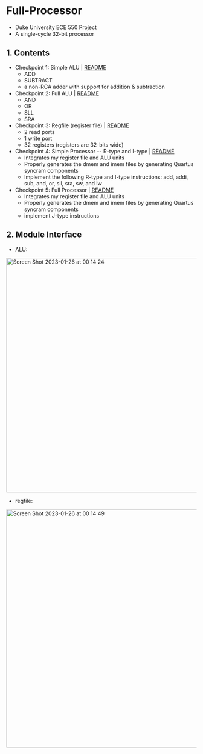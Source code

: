 # Full-Processor
 - Duke University ECE 550 Project
 - A single-cycle 32-bit processor
## 1. Contents
 - Checkpoint 1: Simple ALU | [README](https://github.com/CaoRui0910/Full-Processor/blob/main/Checkpoint1%20(Step1)/README.md)
   - ADD
   - SUBTRACT
   - a non-RCA adder with support for addition & subtraction
 - Checkpoint 2: Full ALU | [README](https://github.com/CaoRui0910/Full-Processor/blob/main/Checkpoint2%20(Step2)/README.md)
   - AND
   - OR
   - SLL
   - SRA
 - Checkpoint 3: Regfile (register file) | [README](https://github.com/CaoRui0910/Full-Processor/blob/main/Checkpoint3%20(Step3)/README.md)
   - 2 read ports
   - 1 write port
   - 32 registers (registers are 32-bits wide)
 - Checkpoint 4: Simple Processor -- R-type and I-type | [README](https://github.com/CaoRui0910/Full-Processor/blob/main/Checkpoint4%20(Step4)/README.md)
   - Integrates my register file and ALU units
   - Properly generates the dmem and imem files by generating Quartus syncram
components
   - Implement the following R-type and I-type instructions: add, addi, sub, and, or, sll, sra, sw, and lw
 - Checkpoint 5: Full Processor | [README](https://github.com/CaoRui0910/Full-Processor/blob/main/Checkpoint5%20(Step5)/README.md)
   - Integrates my register file and ALU units
   - Properly generates the dmem and imem files by generating Quartus syncram
components
   - implement J-type instructions
## 2. Module Interface
 - ALU:
 <img width="619" alt="Screen Shot 2023-01-26 at 00 14 24" src="https://user-images.githubusercontent.com/93239143/214763421-5dd16539-5a23-412f-a01d-3efb30ce5ab3.png">

 - regfile:
 <img width="629" alt="Screen Shot 2023-01-26 at 00 14 49" src="https://user-images.githubusercontent.com/93239143/214763430-583faf17-3d85-43cd-96fb-bfb9dbb3bfe0.png">

 
 
